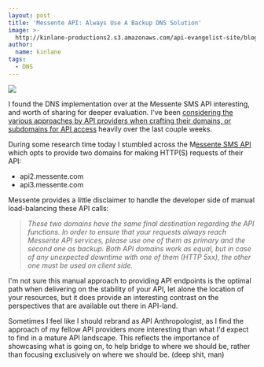 ```yaml
---
layout: post
title: 'Messente API: Always Use A Backup DNS Solution'
image: >-
  http://kinlane-productions2.s3.amazonaws.com/api-evangelist-site/blog/messente-sms-api.png
author:
  name: kinlane
tags:
  - DNS
---
```

[![](http://kinlane-productions2.s3.amazonaws.com/api-evangelist-site/blog/messente-sms-api.png)](https://messente.com/)

I found the DNS implementation over at the Messente SMS API interesting, and worth of sharing for deeper evaluation. I've been [considering the various approaches by API providers when crafting their domains, or subdomains for API access](http://apievangelist.com/2014/10/26/gathering-my-thoughts-around-common-patterns-for-base-urls-across-nearly-700-apis/) heavily over the last couple weeks.

During some research time today I stumbled across the M[essente SMS API](https://messente.com/) which opts to provide two domains for making HTTP(S) requests of their API:

*   api2.messente.com
*   api3.messente.com

Messente provides a little disclaimer to handle the developer side of manual load-balancing these API calls:

> _These two domains have the same final destination regarding the API functions. In order to ensure that your requests always reach Messente API services, please use one of them as primary and the second one as backup. Both API domains work as equal, but in case of any unexpected downtime with one of them (HTTP 5xx), the other one must be used on client side._

I'm not sure this manual approach to providing API endpoints is the optimal path when delivering on the stability of your API, let alone the location of your resources, but it does provide an interesting contrast on the perspectives that are available out there in API-land.

Sometimes I feel like I should rebrand as API Anthropologist, as I find the approach of my fellow API providers more interesting than what I'd expect to find in a mature API landscape. This reflects the importance of showcasing what is going on, to help bridge to where we should be, rather than focusing exclusively on where we should be. (deep shit, man)